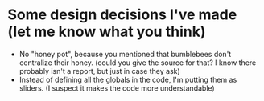 # Some design decisions I've made (let me know what you think)

- No "honey pot", because you mentioned that bumblebees don't centralize their honey. (could you give the source for that? I know there probably isn't a report, but just in case they ask)
- Instead of defining all the globals in the code, I'm putting them as sliders. (I suspect it makes the code more understandable)
